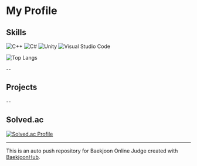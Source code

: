 # My Profile


## Skills

![C++](https://img.shields.io/badge/C++-00599C.svg?&style=for-the-badge&logo=C++&logoColor=white)
![C#](https://img.shields.io/badge/C%23-239120?style=for-the-badge&logo=c-sharp&logoColor=white)
![Unity](https://img.shields.io/badge/Unity-000000.svg?&style=for-the-badge&logo=Unity&logoColor=white)
![Visual Studio Code](https://img.shields.io/badge/Visual%20Studio%20Code-007ACC.svg?&style=for-the-badge&logo=Visual%20Studio%20Code&logoColor=white)


![Top Langs](https://github-readme-stats.vercel.app/api/top-langs/?username=Nubox007&layout=compact&theme=merko)

--
## Projects



--
## Solved.ac
[![Solved.ac Profile](http://mazassumnida.wtf/api/v2/generate_badge?boj=sjhblieve)](https://solved.ac/sjhblieve/)

----



This is an auto push repository for Baekjoon Online Judge created with [BaekjoonHub](https://github.com/BaekjoonHub/BaekjoonHub).
